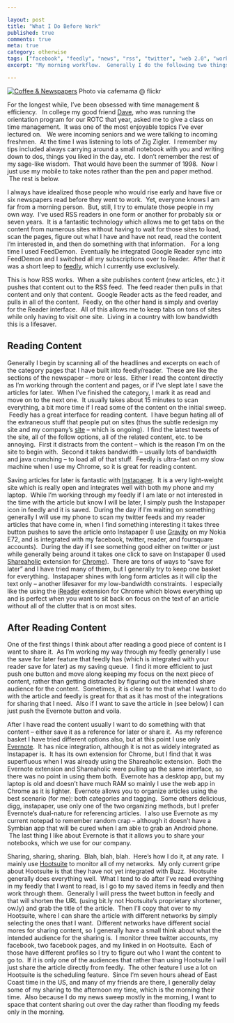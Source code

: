 ```yaml
---

layout: post
title: "What I Do Before Work"
published: true
comments: true
meta: true
category: otherwise
tags: ["facebook", "feedly", "news", "rss", "twitter", "web 2.0", "workflow"]
excerpt: "My morning workflow.  Generally I do the following two things before I shower and get ready.  With my coffee pot in hand, I usually begin with a news sweep followed by responding to shorter messages that came in while I was sleeping.  The specifics are in the post."

---
```


[![Coffee & Newspapers][2]][2]
Photo via cafemama @ flickr

For the longest while, I’ve been obsessed with time management & efficiency.   In college my good friend [Dave][2], who was running the orientation program for our ROTC that year, asked me to give a class on time management.  It was one of the most enjoyable topics I’ve ever lectured on.   We were incoming seniors and we were talking to incoming freshmen.  At the time I was listening to lots of Zig Zigler.  I remember my tips included always carrying around a small notebook with you and writing down to dos, things you liked in the day, etc.  I don’t remember the rest of my sage-like wisdom.  That would have been the summer of 1998.  Now I just use my mobile to take notes rather than the pen and paper method.  The rest is below.

 [2]: http://millensonthemove.blogspot.com/

I always have idealized those people who would rise early and have five or six newspapers read before they went to work.  Yet, everyone knows I am far from a morning person.  But, still, I try to emulate those people in my own way.  I’ve used RSS readers in one form or another for probably six or seven years.  It is a fantastic technology which allows me to get tabs on the content from numerous sites without having to wait for those sites to load, scan the pages, figure out what I have and have not read, read the content I’m interested in, and then do something with that information.   For a long time I used FeedDemon.  Eventually he integrated Google Reader sync into FeedDemon and I switched all my subscriptions over to Reader.  After that it was a short leep to [feedly][3], which I currently use exclusively.

 [3]: http://feedly.com

This is how RSS works.  When a site publishes content (new articles, etc.) it pushes that content out to the RSS feed.  The feed reader then pulls in that content and only that content.  Google Reader acts as the feed reader, and pulls in all of the content.  Feedly, on the other hand is simply and overlay for the Reader interface.  All of this allows me to keep tabs on tons of sites while only having to visit one site.  Living in a country with low bandwidth this is a lifesaver.

## Reading Content

Generally I begin by scanning all of the headlines and excerpts on each of the category pages that I have built into feedly/reader.  These are like the sections of the newspaper – more or less.  Either I read the content directly as I’m working through the content and pages, or if I’ve slept late I save the articles for later.  When I’ve finished the category, I mark it as read and move on to the next one.  It usually takes about 15 minutes to scan everything, a bit more time if I read some of the content on the initial sweep.  Feedly has a great interface for reading content.  I have begun hating all of the extraneous stuff that people put on sites (thus the subtle redesign my site and my company’s [site][4] – which is ongoing).  I find the latest tweets of the site, all of the follow options, all of the related content, etc. to be annoying.  First it distracts from the content – which is the reason I’m on the site to begin with.  Second it takes bandwidth – usually lots of bandwidth and java crunching – to load all of that stuff.  Feedly is ultra-fast on my slow machine when I use my Chrome, so it is great for reading content.

 [4]: http://watershedlegal.com

Saving articles for later is fantastic with [Instapaper][5].  It is a very light-weight site which is really open and integrates well with both my phone and my laptop.  While I’m working through my feedly if I am late or not interested in the time with the article but know I will be later, I simply push the Instapaper icon in feedly and it is saved.  During the day if I’m waiting on something generally I will use my phone to scan my twitter feeds and my reader articles that have come in, when I find something interesting it takes three button pushes to save the article onto Instapaper (I use [Gravity][6] on my Nokia E72, and is integrated with my facebook, twitter, reader, and foursquare accounts).  During the day if I see something good either on twitter or just while generally being around it takes one click to save on Instapaper (I used [Shareaholic][7] extension for [Chrome][8]).  There are tons of ways to “save for later” and I have tried many of them, but I generally try to keep one basket for everything.  Instapaper shines with long form articles as it will clip the text only – another lifesaver for my low-bandwidth constraints.  I especially like the using the [iReader][9] extension for Chrome which blows everything up and is perfect when you want to sit back on focus on the text of an article without all of the clutter that is on most sites.

 [5]: http://instapaper.com
 [6]: http://mobileways.de/gravity
 [7]: https://chrome.google.com/extensions/detail/kbmipnjdeifmobkhgogdnomkihhgojep
 [8]: http://chrome.google.com
 [9]: https://chrome.google.com/extensions/detail/ppelffpjgkifjfgnbaaldcehkpajlmbc

## After Reading Content

One of the first things I think about after reading a good piece of content is I want to share it.  As I’m working my way through my feedly generally I use the save for later feature that feedly has (which is integrated with your reader save for later) as my saving queue.  I find it more efficient to just push one button and move along keeping my focus on the next piece of content, rather than getting distracted by figuring out the intended share audience for the content.  Sometimes, it is clear to me that what I want to do with the article and feedly is great for that as it has most of the integrations for sharing that I need.  Also if I want to save the article in (see below) I can just push the Evernote button and voila.

After I have read the content usually I want to do something with that content – either save it as a reference for later or share it.  As my reference basket I have tried different options also, but at this point I use only [Evernote][10].  It has nice integration, although it is not as widely integrated as Instapaper is.  It has its own extension for Chrome, but I find that it was superfluous when I was already using the Shareaholic extension.  Both the Evernote extension and Shareaholic were pulling up the same interface, so there was no point in using them both.  Evernote has a desktop app, but my laptop is old and doesn’t have much RAM so mainly I use the web app in Chrome as it is lighter.  Evernote allows you to organize articles using the best scenario (for me): both categories and tagging.  Some others delicious, digg, instapaper, use only one of the two organizing methods, but I prefer Evernote’s dual-nature for referencing articles.  I also use Evernote as my current notepad to remember random crap – although it doesn’t have a Symbian app that will be cured when I am able to grab an Android phone.  The last thing I like about Evernote is that it allows you to share your notebooks, which we use for our company.

 [10]: http://evernote.com

Sharing, sharing, sharing.  Blah, blah, blah.  Here’s how I do it, at any rate.  I mainly use [Hootsuite][11] to monitor all of my networks.  My only current gripe about Hootsuite is that they have not yet integrated with Buzz.  Hootsuite generally does everything well.  What I tend to do after I’ve read everything in my feedly that I want to read, is I go to my saved items in feedly and then work through them.  Generally I will press the tweet button in feedly and that will shorten the URL (using bit.ly not Hootsuite’s proprietary shortener, ow.ly) and grab the title of the article.  Then I’ll copy that over to my Hootsuite, where I can share the article with different networks by simply selecting the ones that I want.  Different networks have different social mores for sharing content, so I generally have a small think about what the intended audience for the sharing is.  I monitor three twitter accounts, my facebook, two facebook pages, and my linked in on Hootsuite.  Each of those have different profiles so I try to figure out who I want the content to go to.  If it is only one of the audiences that rather than using Hootsuite I will just share the article directly from feedly.  The other feature I use a lot on Hootsuite is the scheduling feature.  Since I’m seven hours ahead of East Coast time in the US, and many of my friends are there, I generally delay some of my sharing to the afternoon my time, which is the morning their time.  Also because I do my news sweep mostly in the morning, I want to space that content sharing out over the day rather than flooding my feeds only in the morning.

 [11]: http://hootsuite.com